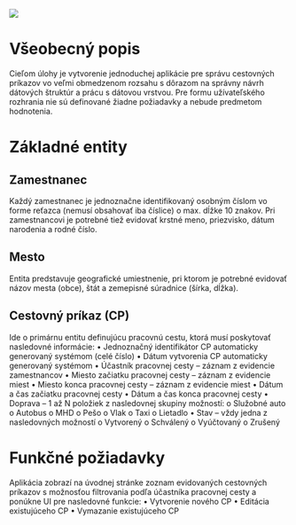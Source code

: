 ﻿![](https://github.com/MatusGramblicka/TravelOrders/raw/master/Sample.png)

# Všeobecný popis
Cieľom úlohy je vytvorenie jednoduchej aplikácie pre správu cestovných príkazov vo veľmi 
obmedzenom rozsahu s dôrazom na správny návrh dátových štruktúr a prácu s dátovou vrstvou. Pre 
formu užívateľského rozhrania nie sú definované žiadne požiadavky a nebude predmetom 
hodnotenia.
# Základné entity
## Zamestnanec
Každý zamestnanec je jednoznačne identifikovaný osobným číslom vo forme reťazca (nemusí 
obsahovať iba číslice) o max. dĺžke 10 znakov. Pri zamestnancovi je potrebné tiež evidovať krstné 
meno, priezvisko, dátum narodenia a rodné číslo.
## Mesto
Entita predstavuje geografické umiestnenie, pri ktorom je potrebné evidovať názov mesta 
(obce), štát a zemepisné súradnice (šírka, dĺžka).
## Cestovný príkaz (CP)
Ide o primárnu entitu definujúcu pracovnú cestu, ktorá musí poskytovať nasledovné 
informácie:
• Jednoznačný identifikátor CP automaticky generovaný systémom (celé číslo)
• Dátum vytvorenia CP automaticky generovaný systémom
• Účastník pracovnej cesty – záznam z evidencie zamestnancov
• Miesto začiatku pracovnej cesty – záznam z evidencie miest
• Miesto konca pracovnej cesty – záznam z evidencie miest
• Dátum a čas začiatku pracovnej cesty
• Dátum a čas konca pracovnej cesty
• Doprava – 1 až N položiek z nasledovnej skupiny možností:
o Služobné auto
o Autobus
o MHD
o Pešo 
o Vlak
o Taxi
o Lietadlo
• Stav – vždy jedna z nasledovných možností
o Vytvorený
o Schválený
o Vyúčtovaný
o Zrušený
# Funkčné požiadavky
Aplikácia zobrazí na úvodnej stránke zoznam evidovaných cestovných príkazov s možnosťou 
filtrovania podľa účastníka pracovnej cesty a ponúkne UI pre nasledovné funkcie:
• Vytvorenie nového CP
• Editácia existujúceho CP
• Vymazanie existujúceho CP
